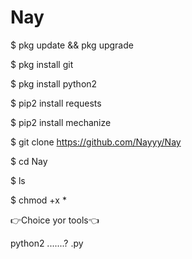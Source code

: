 # Nay

$ pkg update && pkg upgrade

$ pkg install git

$ pkg install python2

$ pip2 install requests

$ pip2 install mechanize

$ git clone https://github.com/Nayyy/Nay

$ cd Nay

$ ls

$ chmod +x *

👉Choice yor tools👈

python2 .......? .py
